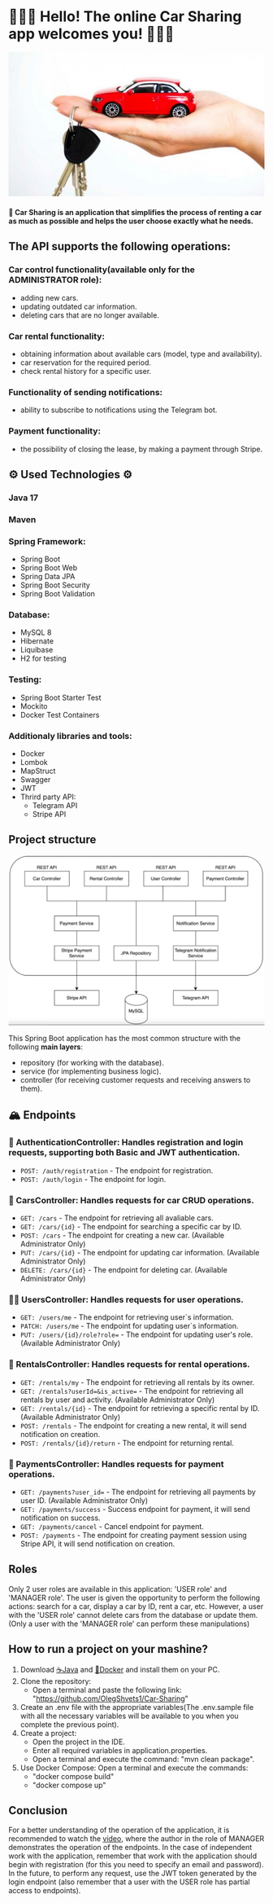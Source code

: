 # 🚗🚕🚙 Hello! The online Сar Sharing app welcomes you! 🚗🚕🚙

![1GIF](CarSharingMainPicture.jpg)

#### 🚦 Car Sharing is an application that simplifies the process of renting a car as much as possible and helps the user choose exactly what he needs.

## The API supports the following operations:

### Car control functionality(available only for the ADMINISTRATOR role):
  - adding new cars.
  - updating outdated car information.
  - deleting cars that are no longer available.
### Car rental functionality:
  - obtaining information about available cars (model, type and availability).
  - car reservation for the required period.
  - check rental history for a specific user.
### Functionality of sending notifications:
  - ability to subscribe to notifications using the Telegram bot.
### Payment functionality:
  - the possibility of closing the lease, by making a payment through Stripe.

## ⚙️ Used Technologies ⚙️ 

### Java 17
### Maven
### Spring Framework:
- Spring Boot 
- Spring Boot Web
- Spring Data JPA
- Spring Boot Security
- Spring Boot Validation

### Database:
- MySQL 8
- Hibernate
- Liquibase
- H2 for testing

### Testing:
- Spring Boot Starter Test
- Mockito
- Docker Test Containers

### Additionaly libraries and tools:
- Docker
- Lombok
- MapStruct
- Swagger
- JWT
- Thrird party API:
  - Telegram API
  - Stripe API

## Project structure
![1GIF](architecture.png)

  This Spring Boot application has the most common structure with the following **main layers**:
- repository (for working with the database).
- service (for implementing business logic).
- controller (for receiving customer requests and receiving answers to them).
  
## 🏔️ Endpoints
### 🔑 AuthenticationController: Handles registration and login requests, supporting both Basic and JWT authentication.
- `POST: /auth/registration` - The endpoint for registration.
- `POST: /auth/login` - The endpoint for login.

### 🚗 CarsController: Handles requests for car CRUD operations.
- `GET: /cars` - The endpoint for retrieving all avaliable cars.
- `GET: /cars/{id}` - The endpoint for searching a specific car by ID.
- `POST: /cars` - The endpoint for creating a new  car. (Available Administrator Only)
- `PUT: /cars/{id}` - The endpoint for updating car information. (Available Administrator Only)
- `DELETE: /cars/{id}` - The endpoint for deleting car. (Available Administrator Only)

### 👦👧 UsersController: Handles requests for user operations.
- `GET: /users/me` - The endpoint for retrieving user`s information.
- `PATCH: /users/me` - The endpoint for updating user`s information.
- `PUT: /users/{id}/role?role=` - The endpoint for updating user's role. (Available Administrator Only)

### 🛒 RentalsController: Handles requests for rental operations.
- `GET: /rentals/my` - The endpoint for retrieving all rentals by its owner.
- `GET: /rentals?userId=&is_active=` - The endpoint for retrieving all rentals by user and activity. (Available Administrator Only)
- `GET: /rentals/{id}` - The endpoint for retrieving a specific rental by ID. (Available Administrator Only)
- `POST: /rentals` - The endpoint for creating a new rental, it will send notification on creation.
- `POST: /rentals/{id}/return` - The endpoint for returning rental.

###  💸 PaymentsController: Handles requests for payment operations.
- `GET: /payments?user_id=` - The endpoint for retrieving all payments by user ID. (Available Administrator Only)
- `GET: /payments/success` - Success endpoint for payment, it will send notification on success.
- `GET: /payments/cancel` - Cancel endpoint for payment.
- `POST: /payments` - The endpoint for creating payment session using Stripe API, it will send notification on creation.

## Roles 

 Only 2 user roles are available in this application: 'USER role' and 'MANAGER role'.
 The user is given the opportunity to perform the following actions: search for a car, display a car by ID, rent a car, etc.
 However, a user with the 'USER role' cannot delete cars from the database or update them. (Only a user with the 'MANAGER role' can perform these manipulations)


## How to run a project on your mashine?
1. Download [☕Java](https://www.oracle.com/java/technologies/javase/jdk17-archive-downloads.html) and [🐋Docker](https://www.docker.com/products/docker-desktop/) and install them on your PC.
2. Clone the repository:
   - Open a terminal and paste the following link: "https://github.com/OlegShvets1/Car-Sharing"
3. Create an .env file with the appropriate variables(The .env.sample file with all the necessary variables will be available to you when you complete the previous point).
4. Create a project:
    - Open the project in the IDE.
    - Enter all required variables in application.properties.
    - Open a terminal and execute the command: "mvn clean package".
5. Use Docker Compose:
     Open a terminal and execute the commands:
    - "docker compose build" 
    - "docker compose up"

  ## Conclusion 
  
  For a better understanding of the operation of the application, it is recommended to watch the [video](https://www.loom.com/share/a173bdaa273e41d8836018e44868fc13?sid=621d91a3-5be2-4120-827b-ee8b92994634), where the author in the role of MANAGER demonstrates the operation of the endpoints.
In the case of independent work with the application, remember that work with the application should begin with registration (for this you need to specify an email and password). In the future, to perform any request, use the JWT token generated by the login endpoint (also remember that a user with the USER role has partial access to endpoints).
